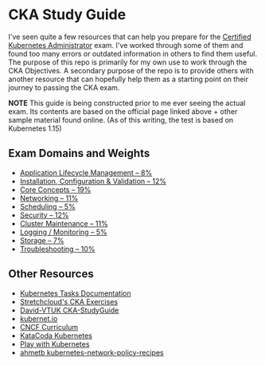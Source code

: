 # CKA Study Guide

I've seen quite a few resources that can help you prepare for the [Certified Kubernetes Administrator](https://www.cncf.io/certification/cka/) exam. I've worked through some of them and found too many errors or outdated information in others to find them useful. The purpose of this repo is primarily for my own use to work through the CKA Objectives. A secondary purpose of the repo is to provide others with another resource that can hopefully help them as a starting point on their journey to passing the CKA exam.

**NOTE** This guide is being constructed prior to me ever seeing the actual exam. Its contents are based on the official page linked above + other sample material found online. (As of this writing, the test is based on Kubernetes 1.15)

## Exam Domains and Weights

- [Application Lifecycle Management – 8%](01-app-lcm.md)
- [Installation, Configuration & Validation – 12%](02-icv.md)
- [Core Concepts – 19%](03-core.md)
- [Networking – 11%](04-networking.md)
- [Scheduling – 5%](05-scheduling.md)
- [Security – 12%](06-security.md)
- [Cluster Maintenance – 11%](07-cluster.md)
- [Logging / Monitoring – 5%](08-logmon.md)
- [Storage – 7%](09-storage.md)
- [Troubleshooting – 10%](10-troubleshooting.md)

## Other Resources

- [Kubernetes Tasks Documentation](https://multinode-kubernetes-cluster.readthedocs.io/en/latest/index.html)
- [Stretchcloud's CKA Exercises](https://github.com/stretchcloud/cka-lab-practice)
- [David-VTUK CKA-StudyGuide](https://github.com/David-VTUK/CKA-StudyGuide)
- [kubernet.io](http://www.kubernet.io/)
- [CNCF Curriculum](https://github.com/cncf/curriculum)
- [KataCoda Kubernetes](https://www.katacoda.com/courses/kubernetes)
- [Play with Kubernetes](https://labs.play-with-k8s.com/)
- [ahmetb kubernetes-network-policy-recipes](https://github.com/ahmetb/kubernetes-network-policy-recipes)
